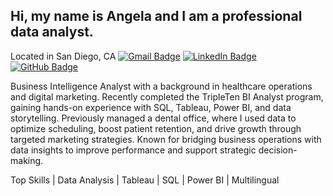 ## Hi, my name is Angela and I am a professional data analyst. 
Located in San Diego, CA 
[![Gmail Badge](https://img.shields.io/badge/-angelabeibe6@gmail.com-c14438?style=flat&logo=Gmail&logoColor=white)](mailto:angelabeibe6@gmail.com)
[![LinkedIn Badge](https://img.shields.io/badge/-LinkedIn-blue?style=flat&logo=Linkedin&logoColor=white)](https://www.linkedin.com/in/angela-beibi-305274338/)
[![GitHub Badge](https://img.shields.io/badge/-GitHub-181717?style=flat&logo=github&logoColor=white)](https://github.com/angelaaa-b)


Business Intelligence Analyst with a background in healthcare operations and digital marketing. Recently completed the TripleTen BI Analyst program, gaining hands-on experience with SQL, Tableau, Power BI, and data storytelling. Previously managed a dental office, where I used data to optimize scheduling, boost patient retention, and drive growth through targeted marketing strategies. Known for bridging business operations with data insights to improve performance and support strategic decision-making.


Top Skills | Data Analysis | Tableau | SQL | Power BI | Multilingual
